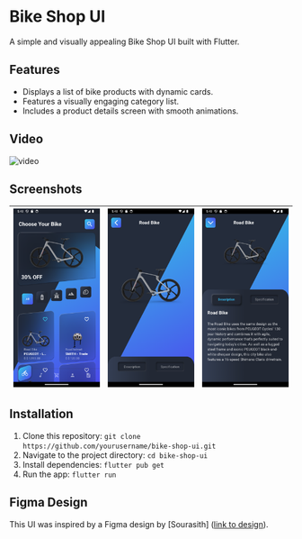 # Bike Shop UI

A simple and visually appealing Bike Shop UI built with Flutter.

## Features

- Displays a list of bike products with dynamic cards.
- Features a visually engaging category list.
- Includes a product details screen with smooth animations.

## Video

<img src="screenshots/bike_shop_ui.gif" alt="video" width="300px"> 

## Screenshots

| ![screenshot](screenshots/home.png) | ![screenshot](screenshots/product_details_1.png) | ![screenshot](screenshots/product_details_2.png) |
|-------------------------------------|--------------------------------------------------|--------------------------------------------------|

## Installation

1. Clone this repository: `git clone https://github.com/yourusername/bike-shop-ui.git`
2. Navigate to the project directory: `cd bike-shop-ui`
3. Install dependencies: `flutter pub get`
4. Run the app: `flutter run`

## Figma Design

This UI was inspired by a Figma design by [Sourasith] ([link to design](https://www.figma.com/community/file/1149336740234053658)).
